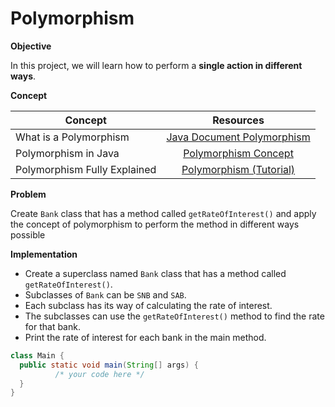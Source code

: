 # Polymorphism


**Objective**

In this project, we will learn how to perform a **single action in different ways**.

**Concept**

| Concept   |      Resources |
|----------|:-------------:  |
|What is a Polymorphism |[Java Document Polymorphism](https://docs.oracle.com/javase/tutorial/java/IandI/polymorphism.html)|
|Polymorphism in Java|[Polymorphism Concept](https://www.youtube.com/watch?v=jg4MpYr1TBc)|
|Polymorphism Fully Explained |[Polymorphism (Tutorial)](https://www.youtube.com/watch?v=jhDUxynEQRI)|


**Problem**

Create `Bank` class that has a method called `getRateOfInterest()` and apply the concept of polymorphism to perform the method in different ways possible

**Implementation**

* Create a superclass named `Bank` class that has a method called `getRateOfInterest()`.
* Subclasses of `Bank` can be `SNB` and `SAB`.
* Each subclass has its way of calculating the rate of interest.
* The subclasses can use the `getRateOfInterest()` method to find the rate for that bank.
* Print the rate of interest for each bank in the main method.

```java
class Main {
  public static void main(String[] args) {
          /* your code here */
  }
}
```
